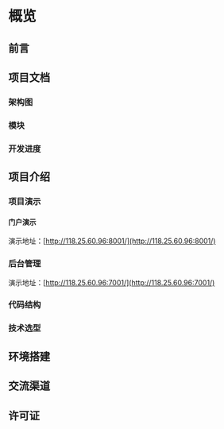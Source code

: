 # 概览

## 前言


## 项目文档

### 架构图

### 模块

### 开发进度


## 项目介绍

### 项目演示

#### 门户演示

  演示地址：[http://118.25.60.96:8001/](http://118.25.60.96:8001/)

### 后台管理

  演示地址：[http://118.25.60.96:7001/](http://118.25.60.96:7001/)

### 代码结构

### 技术选型



## 环境搭建


## 交流渠道


## 许可证